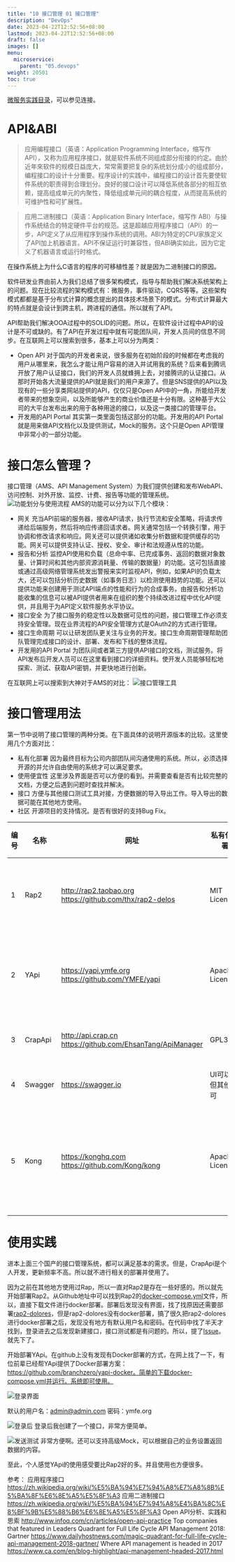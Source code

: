 ```yaml
---
title: "10 接口管理 01 接口管理"
description: "DevOps"
date: 2023-04-22T12:52:56+08:00
lastmod: 2023-04-22T12:52:56+08:00
draft: false
images: []
menu:
  microservice:
    parent: "05.devops"
weight: 20501
toc: true
---
```


[微服务实践目录](https://www.jianshu.com/p/f3d5a02757f1)，可以参见连接。

# API&ABI
> 应用编程接口（英语：Application Programming Interface，缩写作 API），又称为应用程序接口，就是软件系统不同组成部分衔接的约定。由於近年來软件的规模日益庞大，常常需要把复杂的系统划分成小的组成部分，编程接口的设计十分重要。程序设计的实践中，编程接口的设计首先要使软件系统的职责得到合理划分。良好的接口设计可以降低系统各部分的相互依赖，提高组成单元的内聚性，降低组成单元间的耦合程度，从而提高系统的可维护性和可扩展性。

> 应用二进制接口（英语：Application Binary Interface，缩写作 ABI）与操作系统结合的特定硬件平台的规范。这是超越应用程序接口（API）的一步，API定义了从应用程序到操作系统的调用。ABI为特定的CPU家族定义了API加上机器语言。API不保证运行时兼容性，但ABI确实如此，因为它定义了机器语言或运行时格式。

在操作系统上为什么C语言的程序的可移植性差？就是因为二进制接口的原因。

软件研发业界由前人为我们总结了很多架构模式，指导与帮助我们解决系统架构上的问题。现在比较流程的架构模式有：微服务，事件驱动，CQRS等等。这些架构模式都都是基于分布式计算的概念提出的具体技术场景下的模式。分布式计算最大的特点就是会设计到跨主机，跨进程的通信。所以就有了API。

API帮助我们解决OOA过程中的SOLID的问题。所以，在软件设计过程中API的设计是不可或缺的。有了API在开发过程中就有可能团队间，开发人员间的信息不同步。在互联网上可以搜索到很多，基本上可以分为两类：
- Open API
对于国内的开发者来说，很多服务在初始阶段的时候都在考虑我的用户从哪里来，我怎么才能让用户容易的进入并试用我的系统？后来看到腾讯开放了用户认证接口，我们的开发人员就蜂拥上去，对接腾讯的认证接口。从那时开始各大流量提供的API就是我们的用户来源了。但是SNS提供的API以及现有的一些分享类网站提供的API，仅仅只是Open API中的一角，所能给开发者带来的想象空间，以及所能够产生的商业价值还是十分有限。这种基于大公司的大平台发布出来的用于各种用途的接口，以及这一类接口的管理平台。
- 开发用的API Portal
其实第一类里面包括这部分的功能。开发用的API Portal就是用来做API文档化以及提供测试，Mock的服务。这个只是Open API管理中非常小的一部分功能。

# 接口怎么管理？
接口管理（AMS、API Management System）为我们提供创建和发布WebAPI、访问控制、对外开放、监控、计费、报告等功能的管理系统。
![功能划分与使用流程](https://upload-images.jianshu.io/upload_images/2454595-6e0946840850b2a6.jpg?imageMogr2/auto-orient/strip%7CimageView2/2/w/1240)
AMS的功能可以分为以下几个模块：
- 网关
充当API前端的服务器，接收API请求，执行节流和安全策略，将请求传递给后端服务，然后将响应传递回请求者。网关通常包括一个转换引擎，用于协调和修改请求和响应。网关还可以提供诸如收集分析数据和提供缓存的功能。网关可以提供支持认证、授权、安全、审计和法规遵从性的功能。
- 报告和分析
监控API使用和负载（总命中率、已完成事务、返回的数据对象数量、计算时间和其他内部资源消耗量、传输的数据量）的功能。这可包括直接或通过高级网络管理系统发出警报来实时监视API，例如，如果API的负载太大，还可以包括分析历史数据（如事务日志）以检测使用趋势的功能。还可以提供功能来创建用于测试API端点的性能和行为的合成事务。由报告和分析功能收集的信息可以被API提供者用来在组织的整个持续改进过程中优化API提供，并且用于为API定义软件服务水平协议。
- 接口安全
为了接口服务的稳定性以及数据可见性的问题，接口管理工作必须支持安全管理。现在业界流程的API安全管理方式是OAuth2的方式进行管理。
- 接口生命周期
可以让研发团队更关注与业务的开发。接口生命周期管理帮助团队管理完成接口的设计、部署、发布和下线的整体流程。
- 开发用的API Portal
为团队间或者第三方提供API接口的文档，测试服务。将API发布后开发人员可以在这里看到接口的详细资料。使开发人员能够轻松地探索、测试、获取API密钥，并更快地进行创新。

在互联网上可以搜索到大神对于AMS的对比：
![接口管理工具](https://upload-images.jianshu.io/upload_images/2454595-83e875de3d93cc4e.png?imageMogr2/auto-orient/strip%7CimageView2/2/w/1240)

# 接口管理用法
第一节中说明了接口管理的两种分类。在下面具体的说明开源版本的比较。这里使用几个方面对比：
- 私有化部署
因为最终目标为公司内部团队间沟通使用的系统。所以，必须选择开源的并允许自由使用的系统才可以满足要求。
- 使用便宜性
这里涉及界面是否可以方便的看到。并需要查看是否有比较完整的文档，方便之后遇到问题时查找并解决。
- 接口
方便与其他接口测试工具对接，方便数据的导入导出工作。导入导出的数据可能在其他地方使用。
- 社区
开源项目的支持情况。是否有很好的支持Bug Fix。

|编号|名称|网址|私有化部署|便宜性|接口|社区|
|---|---|---|---|---|---|---|
|1|Rap2|http://rap2.taobao.org<br>https://github.com/thx/rap2-delos|MIT License|方便简单|无|淘宝前端团队支持，有8个人，2269个星|
|2|YApi|https://yapi.ymfe.org<br>https://github.com/YMFE/yapi|Apache License2|方便简单|可以对接Swagger, postman, har|去哪儿前端团队支持，有15个人，4398个星|
|3|CrapApi|http://api.crap.cn<br>https://github.com/EhsanTang/ApiManager|GPL3|方便简单|未知|个人开发，968个星|
|4|Swagger|https://swagger.io|UI可以，但其他不可|方便简单|未知|商业公司|
|5|Kong|https://konghq.com<br>https://github.com/Kong/kong|Apache License2|方便简单|未知|商业公司，完备的API管理，支持RPC，支持K8S部署|

# 使用实践
进本上面三个国产的接口管理系统，都可以满足基本的需求。但是，CrapApi是个人开发，更新频率不高。所以就不进行相关的部署并使用了。

因为之前在其他地方使用过Rap，所以一直对Rap2是存在一些好感的。所以就先开始部署Rap2。从Github地址中可以找到Rap2的[docker-compose.yml](https://github.com/thx/rap2-delos/blob/master/docker-compose.yml "docker-compose.yml")文件，所以，直接下载文件进行docker部署。部署后发现没有界面，找了找原因还需要部署[rap2-dolores](https://github.com/thx/rap2-dolores)，但是rap2-dolores没有docker部署，搞了很久把rap2-dolores进行docker部署之后，发现没有地方有默认用户名和密码。在代码中找了半天才找到，登录进去之后发现新建接口，接口测试都是有问题的。所以，提了[Issue](https://github.com/thx/rap2-delos/issues/369)。就先下了。

开始部署YApi。在github上没有发现有Docker部署的方式，在网上找了一下，有位前辈已经帮YApi提供了Docker部署方案：https://github.com/branchzero/yapi-docker。简单的下载docker-compose.yml并运行。系统即可使用。

![登录界面](https://upload-images.jianshu.io/upload_images/2454595-4064eba8a9e9806e.png?imageMogr2/auto-orient/strip%7CimageView2/2/w/1240)

默认的用户名：admin@admin.com 密码：ymfe.org

![登录后](https://upload-images.jianshu.io/upload_images/2454595-1f6447519ee4efd1.png?imageMogr2/auto-orient/strip%7CimageView2/2/w/1240)
登录后我创建了一个接口，非常方便简单。

![发送测试](https://upload-images.jianshu.io/upload_images/2454595-9f7331a73deb3be3.png?imageMogr2/auto-orient/strip%7CimageView2/2/w/1240)
非常方便啊。还可以支持高级Mock，可以根据自己的业务设置返回数据的内容。

至此，个人感觉YApi的使用感受要比Rap2好的多。并且使用也方便很多。

参考：
应用程序接口 https://zh.wikipedia.org/wiki/%E5%BA%94%E7%94%A8%E7%A8%8B%E5%BA%8F%E6%8E%A5%E5%8F%A3
应用二进制接口 https://zh.wikipedia.org/wiki/%E5%BA%94%E7%94%A8%E4%BA%8C%E8%BF%9B%E5%88%B6%E6%8E%A5%E5%8F%A3
Open API分析、实践和思索 http://www.infoq.com/cn/articles/open-api-practice
Top companies that featured in Leaders Quadrant for Full Life Cycle API Management 2018: Gartner https://www.dailyhostnews.com/magic-quadrant-for-full-life-cycle-api-management-2018-gartner/
Where API management is headed in 2017 https://www.ca.com/en/blog-highlight/api-management-headed-2017.html
